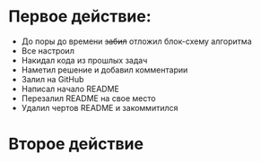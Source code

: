 # Первое действие:

* До поры до времени ~~забил~~ отложил блок-схему алгоритма
* Все настроил
* Накидал кода из прошлых задач
* Наметил решение и добавил комментарии
* Залил на GitHub
* Написал начало README
* Перезалил README на свое место
* Удалил чертов README и закоммитился

# Второе действие




